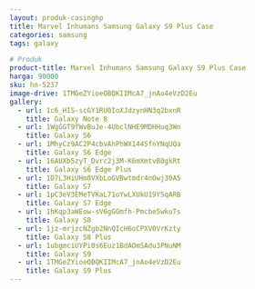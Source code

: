 ```yaml
---
layout: produk-casinghp
title: Marvel Inhumans Samsung Galaxy S9 Plus Case
categories: samsung
tags: galaxy

# Produk
product-title: Marvel Inhumans Samsung Galaxy S9 Plus Case
harga: 90000
sku: hn-5237
image-drive: 1TMGeZYioeOBQKIIMcA7_jnAo4eVzD2Eu
gallery:
  - url: 1c6_HIS-scGY1RU0IoXJdzynHN3q2bxnR
    title: Galaxy Note 8
  - url: 1WgGGT9fWvBuJe-4UbclNHE9MDHHuq3Wn
    title: Galaxy S6
  - url: 1MhyCz9AC2P4cbvAhPhWX1445fnYNqUQa
    title: Galaxy S6 Edge
  - url: 16AUXb5zyT_Dvrc2j3M-K6mXmtvB0gkRt
    title: Galaxy S6 Edge Plus
  - url: 1D7L3HiUHm8VXbLoGVBwtmdr4nOwj30A5
    title: Galaxy S7
  - url: 1pC3eV3EMeTVKaL71oYwLXUkU19Y5qARB
    title: Galaxy S7 Edge
  - url: 1hKqp3aWEow-sV6gGGmfh-Pmcbe5wkuTs
    title: Galaxy S8
  - url: 1jz-mrjzcNZgb2NnQIcH6oCPXV0VrKzty
    title: Galaxy S8 Plus
  - url: 1ubgmciUYPi0s6Euz1BdAOmSAdu3PNuNM
    title: Galaxy S9
  - url: 1TMGeZYioeOBQKIIMcA7_jnAo4eVzD2Eu
    title: Galaxy S9 Plus
---
```

